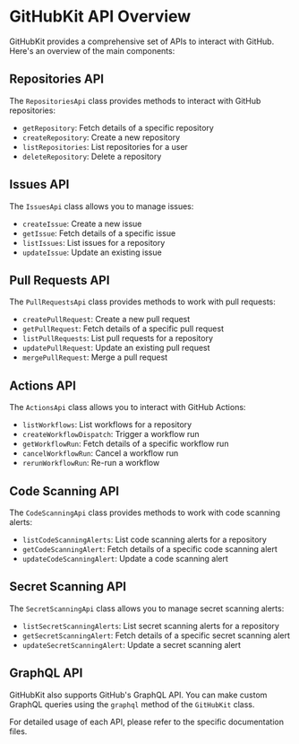 # GitHubKit API Overview

GitHubKit provides a comprehensive set of APIs to interact with GitHub. Here's an overview of the main components:

## Repositories API

The `RepositoriesApi` class provides methods to interact with GitHub repositories:

- `getRepository`: Fetch details of a specific repository
- `createRepository`: Create a new repository
- `listRepositories`: List repositories for a user
- `deleteRepository`: Delete a repository

## Issues API

The `IssuesApi` class allows you to manage issues:

- `createIssue`: Create a new issue
- `getIssue`: Fetch details of a specific issue
- `listIssues`: List issues for a repository
- `updateIssue`: Update an existing issue

## Pull Requests API

The `PullRequestsApi` class provides methods to work with pull requests:

- `createPullRequest`: Create a new pull request
- `getPullRequest`: Fetch details of a specific pull request
- `listPullRequests`: List pull requests for a repository
- `updatePullRequest`: Update an existing pull request
- `mergePullRequest`: Merge a pull request

## Actions API

The `ActionsApi` class allows you to interact with GitHub Actions:

- `listWorkflows`: List workflows for a repository
- `createWorkflowDispatch`: Trigger a workflow run
- `getWorkflowRun`: Fetch details of a specific workflow run
- `cancelWorkflowRun`: Cancel a workflow run
- `rerunWorkflowRun`: Re-run a workflow

## Code Scanning API

The `CodeScanningApi` class provides methods to work with code scanning alerts:

- `listCodeScanningAlerts`: List code scanning alerts for a repository
- `getCodeScanningAlert`: Fetch details of a specific code scanning alert
- `updateCodeScanningAlert`: Update a code scanning alert

## Secret Scanning API

The `SecretScanningApi` class allows you to manage secret scanning alerts:

- `listSecretScanningAlerts`: List secret scanning alerts for a repository
- `getSecretScanningAlert`: Fetch details of a specific secret scanning alert
- `updateSecretScanningAlert`: Update a secret scanning alert

## GraphQL API

GitHubKit also supports GitHub's GraphQL API. You can make custom GraphQL queries using the `graphql` method of the `GitHubKit` class.

For detailed usage of each API, please refer to the specific documentation files.